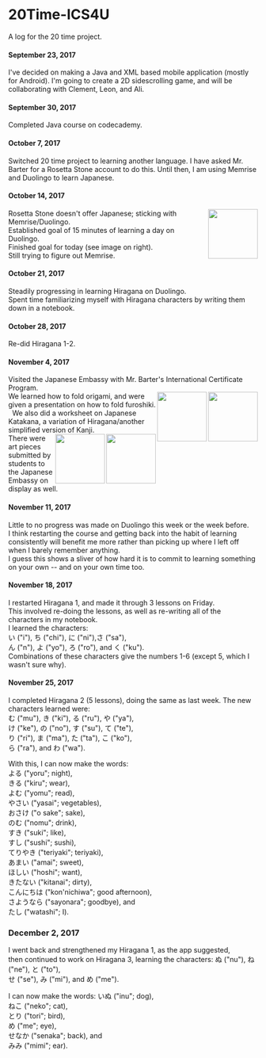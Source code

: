 # 20Time-ICS4U
A log for the 20 time project.

#### September 23, 2017
I've decided on making a Java and XML based mobile application (mostly for Android). I'm going to create a 2D sidescrolling game, and will be collaborating with Clement, Leon, and Ali.  

#### September 30, 2017
Completed Java course on codecademy.  

#### October 7, 2017
Switched 20 time project to learning another language. I have asked Mr. Barter for a Rosetta Stone account to do this. Until then, I am using Memrise and Duolingo to learn Japanese.  

#### October 14, 2017
<img src="https://i.imgur.com/N3pTy7N.png" width=100 align=right>Rosetta Stone doesn't offer Japanese; sticking with Memrise/Duolingo.  
Established goal of 15 minutes of learning a day on Duolingo.  
Finished goal for today (see image on right).  
Still trying to figure out Memrise.  

#### October 21, 2017
Steadily progressing in learning Hiragana on Duolingo.  
Spent time familiarizing myself with Hiragana characters by writing them down in a notebook.  

#### October 28, 2017
Re-did Hiragana 1-2.  

#### November 4, 2017
Visited the Japanese Embassy with Mr. Barter's International Certificate Program.  
<img src="https://cdn.1millionwomen.com.au/media/large_image/how_to_furoshiki_diagram.jpg" width=100 align=right><img src="https://i.imgur.com/2FO31YO.jpg" width=100 align=right>We learned how to fold origami, and were given a presentation on how to fold furoshiki.  
We also did a worksheet on Japanese Katakana, a variation of Hiragana/another simplified version of Kanji.  
<img src="https://i.imgur.com/B8ur34n.jpg" width=100 align=right><img src="https://i.imgur.com/LkY7Doe.jpg" width=100 align=right>There were art pieces submitted by students to the Japanese Embassy on display as well.

#### November 11, 2017
Little to no progress was made on Duolingo this week or the week before.  
I think restarting the course and getting back into the habit of learning consistently will benefit me more rather than picking up where I left off when I barely remember anything.  
I guess this shows a sliver of how hard it is to commit to learning something on your own -- and on your own time too.  

#### November 18, 2017
I restarted Hiragana 1, and made it through 3 lessons on Friday.  
This involved re-doing the lessons, as well as re-writing all of the characters in my notebook.  
I learned the characters:  
い ("i"), ち ("chi"), に ("ni"),さ ("sa"),  
ん ("n"), よ ("yo"), ろ ("ro"), and く ("ku").  
Combinations of these characters give the numbers 1-6 (except 5, which I wasn't sure why).  

#### November 25, 2017
I completed Hiragana 2 (5 lessons), doing the same as last week.
The new characters learned were:  
む ("mu"), き ("ki"), る ("ru"), や ("ya"),  
け ("ke"), の ("no"), す ("su"), て ("te"),  
り ("ri"), ま ("ma"), た ("ta"), こ ("ko"),  
ら ("ra"), and わ ("wa").  

With this, I can now make the words:  
よる ("yoru"; night),  
きる ("kiru"; wear),  
よむ ("yomu"; read),  
やさい ("yasai"; vegetables),  
おさけ ("o sake"; sake),  
のむ ("nomu"; drink),  
すき ("suki"; like),  
すし ("sushi"; sushi),  
てりやき ("teriyaki"; teriyaki),  
あまい ("amai"; sweet),  
ほしい ("hoshi"; want),  
きたない ("kitanai"; dirty),  
こんにちは ("kon'nichiwa"; good afternoon),  
さようなら ("sayonara"; goodbye), and  
たし ("watashi"; I).  

### December 2, 2017
I went back and strengthened my Hiragana 1, as the app suggested,  
then continued to work on Hiragana 3, learning the characters:
ぬ ("nu"), ね ("ne"), と ("to"),  
せ ("se"), み ("mi"), and め ("me").  

I can now make the words:
いぬ ("inu"; dog),  
ねこ ("neko"; cat),  
とり ("tori"; bird),  
め ("me"; eye),  
せなか	("senaka"; back), and  
みみ ("mimi"; ear).
